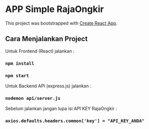 # APP Simple RajaOngkir

This project was bootstrapped with [Create React App](https://github.com/facebook/create-react-app).

## Cara Menjalankan Project

Untuk Frontend (React) jalankan :

### `npm install`

### `npm start`

Untuk Backend API (express.js) jalankan :

### `nodemon api/server.js`

Sebelum jalankan jangan lupa isi API KEY RajaOngkir :

### `axios.defaults.headers.common['key'] = "API_KEY_ANDA"`
